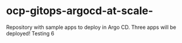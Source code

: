 # ocp-gitops-argocd-at-scale-
Repository with sample apps to deploy in Argo CD. Three apps will be deployed! Testing 6
